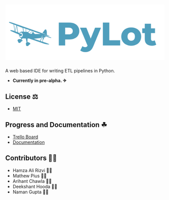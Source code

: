 # ![screenshot](pylotlogo.PNG)
A web based IDE for writing ETL pipelines in Python.
* <strong>Currently in pre-alpha. ✈</strong>
## License ⚖
* [MIT](https://github.com/ryzbaka/PyLot/blob/master/LICENSE)
## Progress and Documentation ☘
* [Trello Board](https://trello.com/b/9zQ3B1nt/pylot-major-project)
* [Documentation](https://ryzbaka.github.io/PyLot/)
## Contributors 👨‍💻
* Hamza Ali Rizvi 🐱‍👤
* Mathew Pius 🐱‍🐉
* Arihant Chawla 🐱‍👓
* Deekshant Hooda 🐱‍🚀
* Naman Gupta 🐱‍💻
